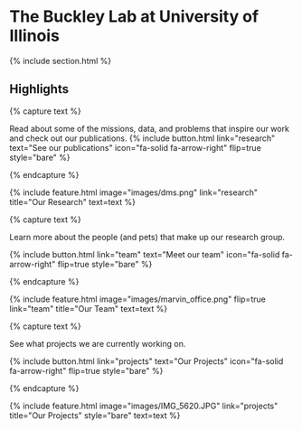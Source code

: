 ---
---

# The Buckley Lab at University of Illinois



{% include section.html %}

## Highlights

{% capture text %}

Read about some of the missions, data, and problems that inspire our work and check out our publications.
{%
  include button.html
  link="research"
  text="See our publications"
  icon="fa-solid fa-arrow-right"
  flip=true
  style="bare"
%}

{% endcapture %}

{%
  include feature.html
  image="images/dms.png"
  link="research"
  title="Our Research"
  text=text
%}

{% capture text %}

Learn more about the people (and pets) that make up our research group.

{%
  include button.html
  link="team"
  text="Meet our team"
  icon="fa-solid fa-arrow-right"
  flip=true
  style="bare"
%}

{% endcapture %}

{%
  include feature.html
  image="images/marvin_office.png"
  flip=true
  link="team"
  title="Our Team"
  text=text
%}

{% capture text %}

See what projects we are currently working on.

{%
  include button.html
  link="projects"
  text="Our Projects"
  icon="fa-solid fa-arrow-right"
  flip=true
  style="bare"
%}

{% endcapture %}

{%
  include feature.html
  image="images/IMG_5620.JPG"
  link="projects"
  title="Our Projects"
  style="bare"
  text=text
%}


